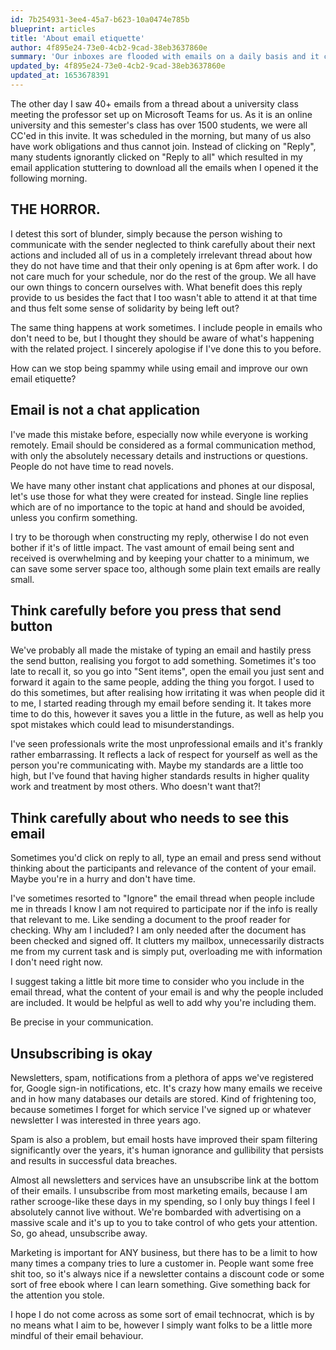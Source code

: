 ```yaml
---
id: 7b254931-3ee4-45a7-b623-10a0474e785b
blueprint: articles
title: 'About email etiquette'
author: 4f895e24-73e0-4cb2-9cad-38eb3637860e
summary: 'Our inboxes are flooded with emails on a daily basis and it contributes to cognitive overload, so what can be done about this?'
updated_by: 4f895e24-73e0-4cb2-9cad-38eb3637860e
updated_at: 1653678391
---
```

The other day I saw 40+ emails from a thread about a university class meeting the professor set up on Microsoft Teams for us. As it is an online university and this semester's class has over 1500 students, we were all CC'ed in this invite. It was scheduled in the morning, but many of us also have work obligations and thus cannot join. Instead of clicking on "Reply", many students ignorantly clicked on "Reply to all" which resulted in my email application stuttering to download all the emails when I opened it the following morning. 


## **THE HORROR.** 


I detest this sort of blunder, simply because the person wishing to communicate with the sender neglected to think carefully about their next actions and included all of us in a completely irrelevant thread about how they do not have time and that their only opening is at 6pm after work. I do not care much for your schedule, nor do the rest of the group. We all have our own things to concern ourselves with. What benefit does this reply provide to us besides the fact that I too wasn't able to attend it at that time and thus felt some sense of solidarity by being left out? 

The same thing happens at work sometimes. I include people in emails who don't need to be, but I thought they should be aware of what's happening with the related project. I sincerely apologise if I've done this to you before. 

How can we stop being spammy while using email and improve our own email etiquette?


## **Email is not a chat application**

I've made this mistake before, especially now while everyone is working remotely. Email should be considered as a formal communication method, with only the absolutely necessary details and instructions or questions. People do not have time to read novels. 

We have many other instant chat applications and phones at our disposal, let's use those for what they were created for instead. Single line replies which are of no importance to the topic at hand and should be avoided, unless you confirm something. 

I try to be thorough when constructing my reply, otherwise I do not even bother if it's of little impact. The vast amount of email being sent and received is overwhelming and by keeping your chatter to a minimum, we can save some server space too, although some plain text emails are really small. 


## **Think carefully before you press that send button**

We've probably all made the mistake of typing an email and hastily press the send button, realising you forgot to add something. Sometimes it's too late to recall it, so you go into "Sent items", open the email you just sent and forward it again to the same people, adding the thing you forgot. I used to do this sometimes, but after realising how irritating it was when people did it to me, I started reading through my email before sending it. It takes more time to do this, however it saves you a little in the future, as well as help you spot mistakes which could lead to misunderstandings.

I've seen professionals write the most unprofessional emails and it's frankly rather embarrassing. It reflects a lack of respect for yourself as well as the person you're communicating with. Maybe my standards are a little too high, but I've found that having higher standards results in higher quality work and treatment by most others. Who doesn't want that?! 


## **Think carefully about who needs to see this email**
Sometimes you'd click on reply to all, type an email and press send without thinking about the participants and relevance of the content of your email. Maybe you're in a hurry and don't have time. 

I've sometimes resorted to "Ignore" the email thread when people include me in threads I know I am not required to participate nor if the info is really that relevant to me. Like sending a document to the proof reader for checking. Why am I included? I am only needed after the document has been checked and signed off. It clutters my mailbox, unnecessarily distracts me from my current task and is simply put, overloading me with information I don't need right now.

I suggest taking a little bit more time to consider who you include in the email thread, what the content of your email is and why the people included are included. It would be helpful as well to add why you're including them.

Be precise in your communication. 


## **Unsubscribing is okay**
Newsletters, spam, notifications from a plethora of apps we've registered for, Google sign-in notifications, etc. It's crazy how many emails we receive and in how many databases our details are stored. Kind of frightening too, because sometimes I forget for which service I've signed up or whatever newsletter I was interested in three years ago. 

Spam is also a problem, but email hosts have improved their spam filtering significantly over the years, it's human ignorance and gullibility that persists and results in successful data breaches. 

Almost all newsletters and services have an unsubscribe link at the bottom of their emails. I unsubscribe from most marketing emails, because I am rather scrooge-like these days in my spending, so I only buy things I feel I absolutely cannot live without. We're bombarded with advertising on a massive scale and it's up to you to take control of who gets your attention. So, go ahead, unsubscribe away. 

Marketing is important for ANY business, but there has to be a limit to how many times a company tries to lure a customer in. People want some free shit too, so it's always nice if a newsletter contains a discount code or some sort of free ebook where I can learn something. Give something back for the attention you stole. 

I hope I do not come across as some sort of email technocrat, which is by no means what I aim to be, however I simply want folks to be a little more mindful of their email behaviour.